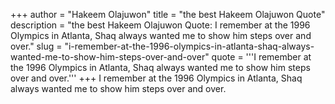 +++
author = "Hakeem Olajuwon"
title = "the best Hakeem Olajuwon Quote"
description = "the best Hakeem Olajuwon Quote: I remember at the 1996 Olympics in Atlanta, Shaq always wanted me to show him steps over and over."
slug = "i-remember-at-the-1996-olympics-in-atlanta-shaq-always-wanted-me-to-show-him-steps-over-and-over"
quote = '''I remember at the 1996 Olympics in Atlanta, Shaq always wanted me to show him steps over and over.'''
+++
I remember at the 1996 Olympics in Atlanta, Shaq always wanted me to show him steps over and over.
